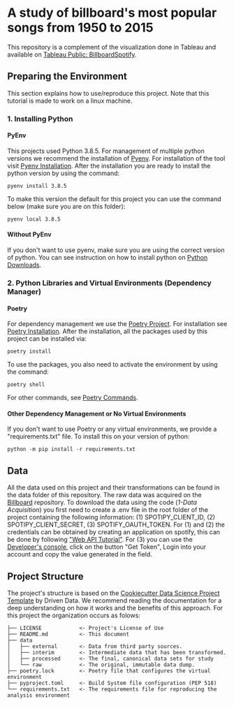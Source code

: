 # A study of billboard's most popular songs from 1950 to 2015
This repository is a complement of the visualization done in Tableau and available on [Tableau Public: BillboardSpotify](https://public.tableau.com/views/BillboardSpotify/Storytelling?:language=en&:display_count=y&:origin=viz_share_link). 

## Preparing the Environment
This section explains how to use/reproduce this project. Note that this tutorial is made to work on a linux machine.

### 1. Installing Python
#### PyEnv
This projects used Python 3.8.5. For management of multiple python versions we recommend the installation of [Pyenv](https://github.com/pyenv/pyenv). For installation of the tool visit [Pyenv Installation](https://github.com/pyenv/pyenv#installation). After the installation you are ready to install the python version by using the command:

```shell
pyenv install 3.8.5
```
To make this version the default for this project you can use the command below (make sure you are on this folder): 

```shell
pyenv local 3.8.5
```

#### Without PyEnv
If you don't want to use pyenv, make sure you are using the correct version of python. You can see instruction on how to install python on [Python Downloads](https://www.python.org/downloads/).

### 2. Python Libraries and Virtual Environments (Dependency Manager)
#### Poetry
For dependency management we use the [Poetry Project](https://python-poetry.org/). For installation see [Poetry Installation](https://python-poetry.org/docs/#installation). After the installation, all the packages used by this project can be installed via:
```shell
poetry install
```
To use the packages, you also need to activate the environment by using the command:
```shell
poetry shell
```
For other commands, see [Poetry Commands](https://python-poetry.org/docs/cli/).

#### Other Dependency Management or No Virtual Environments
If you don't want to use Poetry or any virtual environments, we provide a "requirements.txt" file. To install this on your version of python:

```shell
python -m pip install -r requirements.txt
```

## Data
All the data used on this project and their transformations can be found in the data folder of this repository. The raw data was acquired on the [Billboard](https://github.com/kevinschaich/billboard) repository. To download the data using the code (*1-Data Acquisition*) you first need to create a .env file in the root folder of the project containing the following information: (1) SPOTIPY_CLIENT_ID, (2) SPOTIPY_CLIENT_SECRET, (3) SPOTIFY_OAUTH_TOKEN. For (1) and (2) the credentials can be obtained by creating an application on spotify, this can be done by following ["Web API Tutorial"](https://developer.spotify.com/documentation/web-api/quick-start/). For (3) you can use the [Developer's console](https://developer.spotify.com/console/get-search-item/), click on the button "Get Token", Login into your account and copy the value generated in the field. 

## Project Structure
The project's structure is based on the [Cookiecutter Data Science Project Template](https://drivendata.github.io/cookiecutter-data-science/) by Driven Data. We recommend reading the documentation for a deep understanding on how it works and the benefits of this approach. For this project the organization occurs as folows:

    ├── LICENSE            <- Project's License of Use
    ├── README.md          <- This document
    ├── data
    │   ├── external       <- Data from third party sources.
    │   ├── interim        <- Intermediate data that has been transformed.
    │   ├── processed      <- The final, canonical data sets for study
    │   └── raw            <- The original, immutable data dump.
    ├── poetry.lock        <- Poetry file that configures the virtual environment
    ├── pyproject.toml     <- Build System file configuration (PEP 518)
    └── requirements.txt   <- The requirements file for reproducing the analysis environment
